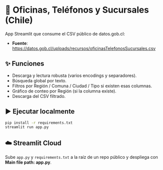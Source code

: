 
# 🏢 Oficinas, Teléfonos y Sucursales (Chile)

App Streamlit que consume el CSV público de datos.gob.cl:
- **Fuente**: https://datos.gob.cl/uploads/recursos/oficinasTelefonosSucursales.csv

## ✨ Funciones
- Descarga y lectura robusta (varios encodings y separadores).
- Búsqueda global por texto.
- Filtros por Región / Comuna / Ciudad / Tipo si existen esas columnas.
- Gráfico de conteo por Región (si la columna existe).
- Descarga del CSV filtrado.

## ▶️ Ejecutar localmente
```bash
pip install -r requirements.txt
streamlit run app.py
```

## ☁️ Streamlit Cloud
Sube `app.py` y `requirements.txt` a la raíz de un repo público y despliega con **Main file path: app.py**.
